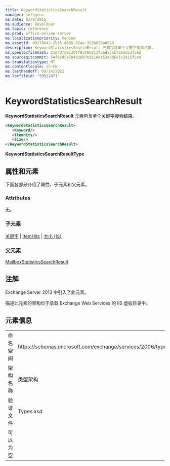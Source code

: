```yaml
---
title: KeywordStatisticsSearchResult
manager: sethgros
ms.date: 03/9/2015
ms.audience: Developer
ms.topic: reference
ms.prod: office-online-server
ms.localizationpriority: medium
ms.assetid: d0278642-2b15-4605-974e-325b829a0528
description: KeywordStatisticsSearchResult 元素包含单个关键字搜索结果。
ms.openlocfilehash: 21e4dfd8c30ff8340b213f6ed5c5b72bddc3fa6d
ms.sourcegitcommit: 54f6cd5a704b36b76d110ee53a6d6c1c3e15f5a9
ms.translationtype: MT
ms.contentlocale: zh-CN
ms.lasthandoff: 09/24/2021
ms.locfileid: "59522871"
---
```

# <a name="keywordstatisticssearchresult"></a>KeywordStatisticsSearchResult

**KeywordStatisticsSearchResult** 元素包含单个关键字搜索结果。 
  

  
```XML
<KeywordStatisticsSearchResult>
   <Keyword/>
   <ItemHits/>
   <Size/>
</KeywordStatisticsSearchResult>
```

 **KeywordStatisticsSearchResultType**
## <a name="attributes-and-elements"></a>属性和元素

下面各部分介绍了属性、子元素和父元素。
  
### <a name="attributes"></a>Attributes

无。
  
### <a name="child-elements"></a>子元素

[关键字](keyword.md)  | [ItemHits](itemhits.md)  | [大小 (长) ](size-long.md)
  
### <a name="parent-elements"></a>父元素

[MailboxStatisticsSearchResult](mailboxstatisticssearchresult.md)
  
## <a name="remarks"></a>注解

Exchange Server 2013 中引入了此元素。
  
描述此元素的架构位于承载 Exchange Web Services 的 IIS 虚拟目录中。
  
## <a name="element-information"></a>元素信息

|||
|:-----|:-----|
|命名空间  <br/> |https://schemas.microsoft.com/exchange/services/2006/types  <br/> |
|架构名称  <br/> |类型架构  <br/> |
|验证文件  <br/> |Types.xsd  <br/> |
|可以为空  <br/> ||
   

